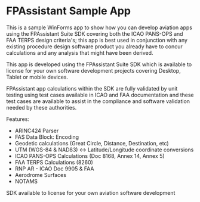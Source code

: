 # FPAssistant Sample App
This is a sample WinForms app to show how you can develop aviation apps using the FPAssistant Suite SDK covering both the ICAO PANS-OPS and FAA TERPS design criteria's; this app is best used in conjunction with any existing procedure design software product you already have to concur calculations and any analysis that might have been derived.

This app is developed using the FPAssistant Suite SDK which is available to license for your own software development projects covering Desktop, Tablet or mobile devices.

FPAssistant app calculations within the SDK are fully validated by unit testing using test cases available in ICAO and FAA documentation and these test cases are available to assist in the compliance and software validation needed by these authorities.

Features:
 - ARINC424 Parser
 - FAS Data Block: Encoding
 - Geodetic calculations (Great Circle, Distance, Destination, etc)
 - UTM (WGS-84 & NAD83)  <-> Latitude/Longitude coordinate conversions
 - ICAO PANS-OPS Calculations (Doc 8168, Annex 14, Annex 5)
 - FAA TERPS Calculations (8260)
 - RNP AR - ICAO Doc 9905 & FAA
 - Aerodrome Surfaces
 - NOTAMS

SDK available to license for your own aviation software development
